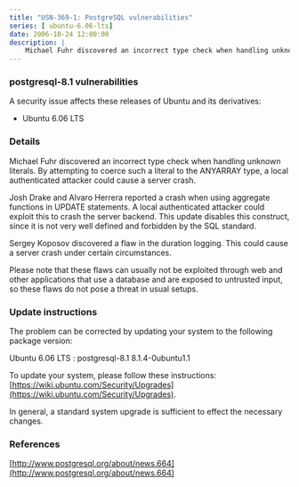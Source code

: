 ```yaml
---
title: "USN-369-1: PostgreSQL vulnerabilities"
series: [ ubuntu-6.06-lts]
date: 2006-10-24 12:00:00
description: |
    Michael Fuhr discovered an incorrect type check when handling unknown literals. By attempting to coerce such a literal to the ANYARRAY type, a local authenticated attacker could cause a server crash.
--- 
```

 
### postgresql-8.1 vulnerabilities

A security issue affects these releases of Ubuntu and its derivatives:

* Ubuntu 6.06 LTS

### Details

Michael Fuhr discovered an incorrect type check when handling unknown literals. By attempting to coerce such a literal to the ANYARRAY type, a local authenticated attacker could cause a server crash.

Josh Drake and Alvaro Herrera reported a crash when using aggregate functions in UPDATE statements. A local authenticated attacker could exploit this to crash the server backend. This update disables this construct, since it is not very well defined and forbidden by the SQL standard.

Sergey Koposov discovered a flaw in the duration logging. This could cause a server crash under certain circumstances.

Please note that these flaws can usually not be exploited through web and other applications that use a database and are exposed to untrusted input, so these flaws do not pose a threat in usual setups.

### Update instructions

The problem can be corrected by updating your system to the following package version:

Ubuntu 6.06 LTS
 : postgresql-8.1 <span>8.1.4-0ubuntu1.1</span>

To update your system, please follow these instructions: [https://wiki.ubuntu.com/Security/Upgrades](https://wiki.ubuntu.com/Security/Upgrades).

In general, a standard system upgrade is sufficient to effect the necessary changes.

### References

 [http://www.postgresql.org/about/news.664](http://www.postgresql.org/about/news.664)
 
